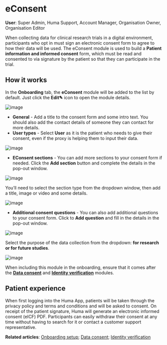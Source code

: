 # eConsent
**User**: Super Admin, Huma Support, Account Manager, Organisation Owner, Organisation Editor

When collecting data for clinical research trials in a digital environment, participants who opt in must sign an electronic consent form to agree to how their data will be used. 
The eConsent module is used to build a **Patient information and informed consent** form, which must be read and consented to via signature by the patient so that they can participate in the trial.
## How it works​
In the **Onboarding** tab, the **eConsent** module will be added to the list by default. Just click the **Edit✎** icon to open the module details.

![image](https://user-images.githubusercontent.com/110832367/183904065-35907e55-83d3-41e0-a200-3d23369342cb.png)

- **General** - Add a title to the consent form and some intro text. You should also add the contact details of someone they can contact for more details. 
- **User types** - Select **User** as it is the patient who needs to give their consent, even if the proxy is helping them to input their data. 

![image](https://user-images.githubusercontent.com/110832367/183847679-53d9bfac-b6b6-4fb0-97eb-8764074c9da7.png)

- **EConsent sections** - You can add more sections to your consent form if needed. Click the **Add section** button and complete the details in the pop-out window.

![image](https://user-images.githubusercontent.com/110832367/183847498-fe6656b5-dd41-419e-b4fd-5003d1947747.png)

You’ll need to select the section type from the dropdown window, then add a title, image or video and some details.

![image](https://user-images.githubusercontent.com/110832367/183847591-647ee27d-247e-4f18-93ea-bda4724d7bbc.png)


- **Additional consent questions** - You can also add additional questions to your consent form. Click to **Add question** and fill in the details in the pop-out window.

![image](https://user-images.githubusercontent.com/110832367/183847176-86d3d514-5ae9-427a-b094-2ed30f58e379.png)

Select the purpose of the data collection from the dropdown: **for research or for future studies**.

![image](https://user-images.githubusercontent.com/110832367/183847248-bb209f61-19b5-4789-8f4f-f7938b0f96b9.png)

When including this module in the onboarding, ensure that it comes after the **[Data consent](https://github.com/huma-engineering/huma-docs/blob/baf6584b5f17a3684f7c06b76afe575bf60791ea/data-collection/AdminPortal/Managing%20Deployments/Configuring%20the%20user%20onboarding/Data%20Consent.md)** and **[Identity verification](https://github.com/huma-engineering/huma-docs/blob/e34ed193653b2b0d4f5a1ad13b71bafbcac7bbe2/data-collection/AdminPortal/Managing%20Deployments/Configuring%20the%20user%20onboarding/Identity%20verification.md)** modules.
## Patient experience
When first logging into the Huma App, patients will be taken through the privacy policy and terms and conditions and will be asked to consent. On receipt of the patient signature, Huma will generate an electronic informed consent (eICF) PDF.
Participants can easily withdraw their consent at any time without having to search for it or contact a customer support representative. 

**Related articles**: [Onboarding setup](https://github.com/huma-engineering/huma-docs/blob/baf6584b5f17a3684f7c06b76afe575bf60791ea/data-collection/AdminPortal/Managing%20Deployments/Configuring%20the%20user%20onboarding/Onboarding%20setup.md); [Data consent](https://github.com/huma-engineering/huma-docs/blob/baf6584b5f17a3684f7c06b76afe575bf60791ea/data-collection/AdminPortal/Managing%20Deployments/Configuring%20the%20user%20onboarding/Data%20Consent.md); [Identity verification](https://github.com/huma-engineering/huma-docs/blob/e34ed193653b2b0d4f5a1ad13b71bafbcac7bbe2/data-collection/AdminPortal/Managing%20Deployments/Configuring%20the%20user%20onboarding/Identity%20verification.md)

